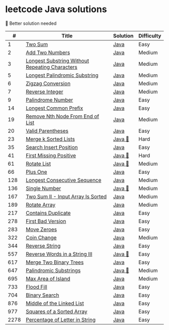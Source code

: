 # leetcode Java solutions

:see_no_evil: Better solution needed

| #    | Title                                                                                                                          | Solution                                                       | Difficulty |
|------|--------------------------------------------------------------------------------------------------------------------------------|----------------------------------------------------------------|------------|
| 1    | [Two Sum](https://leetcode.com/problems/two-sum/)                                                                              | [Java](./src/two-sum.java)                                     | Easy       |
| 2    | [Add Two Numbers](https://leetcode.com/problems/add-two-numbers/)                                                              | [Java](./src/add-two-numbers.java)                             | Medium     |
| 3    | [Longest Substring Without Repeating Characters](https://leetcode.com/problems/longest-substring-without-repeating-characters/) | [Java](./src/longest-sub-without-rep-char.java)                | Medium     |
| 5    | [Longest Palindromic Substring](https://leetcode.com/problems/longest-palindromic-substring/)                                  | [Java](./src/Longest-Palindromic-Substring.java)               | Medium     |
| 6    | [Zigzag Conversion](https://leetcode.com/problems/zigzag-conversion/)                                                          | [Java](./src/Zigzag-Conversion.java)                           | Medium     |
| 7    | [Reverse Integer](https://leetcode.com/problems/reverse-integer/)                                                              | [Java](./src/Reverse-Integer.java)                             | Medium     |
| 9    | [Palindrome Number](https://leetcode.com/problems/palindrome-number/)                                                          | [Java](./src/palindrome-number.java)                           | Easy       |
| 14   | [Longest Common Prefix](https://leetcode.com/problems/longest-common-prefix/)                                                  | [Java](./src/longest-common-prefix.java)                       | Easy       |
| 19   | [Remove Nth Node From End of List](https://leetcode.com/problems/remove-nth-node-from-end-of-list/)                                                  | [Java](./src/remove-nth-node-from-end-of-list.java)            | Medium     |
| 20   | [Valid Parentheses](https://leetcode.com/problems/valid-parentheses/)                                                          | [Java](./src/valid-parentheses.java)                           | Easy       |
| 23   | [ Merge k Sorted Lists](https://leetcode.com/problems/merge-k-sorted-lists/)                                                          | [Java :see_no_evil:](./src/merge-k-sorted-lists.java)          | Hard       |
| 35   | [Search Insert Position](https://leetcode.com/problems/search-insert-position/)                                                | [Java](./src/search-insert-position.java)                      | Easy       |
| 41   | [First Missing Positive](https://leetcode.com/problems/first-missing-positive/)                                                | [Java :see_no_evil:](./src/first-missing-positive.java)        | Hard       |
| 61   | [Rotate List](https://leetcode.com/problems/rotate-list/)                                                | [Java :see_no_evil:](./src/rotate-list.java)                   | Medium     |
| 66   | [Plus One](https://leetcode.com/problems/plus-one/)                                                | [Java](./src/plus-one.java)                                    | Easy       |
| 128  | [Longest Consecutive Sequence](https://leetcode.com/problems/longest-consecutive-sequence/)                                    | [Java](./src/longest-consecutive-sequence.java)                | Medium     |
| 136  | [Single Number](https://leetcode.com/problems/single-number/)                                    | [Java :see_no_evil:](./src/single-number.java)                 | Medium     |
| 167  | [Two Sum II - Input Array Is Sorted](https://leetcode.com/problems/two-sum-ii-input-array-is-sorted/)                          | [Java](./src/two-sum-ii-input-array-is-sorted.java)            | Medium     |
| 189  | [Rotate Array](https://leetcode.com/problems/rotate-array/)                                                                    | [Java](./src/rotate-array.java)                                | Medium     |
| 217  | [Contains Duplicate](https://leetcode.com/problems/contains-duplicate/)                                                        | [Java](./src/contains-duplicate.java)                          | Easy       |
| 278  | [First Bad Version](https://leetcode.com/problems/first-bad-version/)                                                          | [Java](./src/first-bad-version.java)                           | Easy       |
| 283  | [Move Zeroes](https://leetcode.com/problems/move-zeroes/)                                                                      | [Java](./src/move-zeroes.java)                                 | Easy       |
| 322  | [Coin Change](https://leetcode.com/problems/coin-change/)                                                                      | [Java](./src/coin-change.java)                                 | Medium     |
| 344  | [Reverse String](https://leetcode.com/problems/reverse-string/)                                                                                                             | [Java](./src/reverse-string.java)                              | Easy       |
| 557  | [Reverse Words in a String III](https://leetcode.com/problems/reverse-words-in-a-string-iii/)                                                                                                             | [Java :see_no_evil:](./src/reverse-words-in-a-string-iii.java) | Easy       |
| 617  | [Merge Two Binary Trees](https://leetcode.com/problems/merge-two-binary-trees/)                                                                                                             | [Java](./src/merge-two-binary-trees.java) | Easy       |
| 647  | [Palindromic Substrings](https://leetcode.com/problems/palindromic-substrings/)                                                | [Java :see_no_evil:](./src/palindromic-substrings.java)        | Medium     |
| 695  | [Max Area of Island](https://leetcode.com/problems/max-area-of-island/)                                                | [Java](./src/max-area-of-island.java)        | Medium     |
| 733  | [Flood Fill](https://leetcode.com/problems/flood-fill/)                                                | [Java](./src/flood-fill.java)                    | Easy       |
| 704  | [Binary Search](https://leetcode.com/problems/binary-search/)                                                                  | [Java](./src/binary-search.java)                               | Easy       |
| 876  | [Middle of the Linked List](https://leetcode.com/problems/middle-of-the-linked-list/)                                                                  | [Java](./src/middle-of-the-linked-list.java)                   | Easy       |
| 977  | [Squares of a Sorted Array](https://leetcode.com/problems/squares-of-a-sorted-array/)                                          | [Java](./src/squares-of-a-sorted-array.java)                   | Easy       |
| 2278 | [Percentage of Letter in String](https://leetcode.com/problems/percentage-of-letter-in-string/)                                          | [Java](./src/percentage-of-letter-in-string.java)              | Easy       |